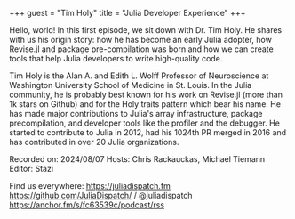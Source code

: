 +++
guest = "Tim Holy"
title = "Julia Developer Experience"
+++

Hello, world! In this first episode, we sit down with Dr. Tim Holy. He shares with us his origin story: how he has become an early Julia adopter, how Revise.jl and package pre-compilation was born and how we can create tools that help Julia developers to write high-quality code.

Tim Holy is the Alan A. and Edith L. Wolff Professor of Neuroscience at Washington University School of Medicine in St. Louis. In the Julia community, he is probably best known for his work on Revise.jl (more than 1k stars on Github) and for the Holy traits pattern which bear his name. He has made major contributions to Julia's array infrastructure, package precompilation, and developer tools like the profiler and the debugger. He started to contribute to Julia in 2012, had his 1024th PR merged in 2016 and has contributed in over 20 Julia organizations.

Recorded on: 2024/08/07
Hosts: Chris Rackauckas, Michael Tiemann
Editor: Stazi

Find us everywhere:
https://juliadispatch.fm
https://github.com/JuliaDispatch/
   / @juliadispatch  
https://anchor.fm/s/fc63539c/podcast/rss
